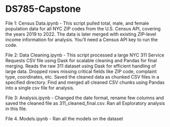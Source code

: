# DS785-Capstone

File 1: Census Data.ipynb - This script pulled total, male, and female population data for all NYC ZIP codes from the U.S. Census API, covering the years 2019 to 2022. The data is later merged with existing ZIP-level income information for analysis. You’ll need a Census API key to run the code. 

File 2: Data Cleaning.ipynb - This script processed a large NYC 311 Service Requests CSV file using Dask for scalable cleaning and Pandas for final merging. Reads the raw 311 dataset using Dask for efficient handling of large data. Dropped rows missing critical fields like ZIP code, complaint type, coordinates, etc. Saved the cleaned data as chunked CSV files in a specified directory. Find and merged all cleaned CSV chunks using Pandas into a single csv file for analysis.

File 3: Analysis.ipynb - Changed the date format, rename few columns and saved the cleaned file as 311_cleaned_final.csv. Ran all Exploratory analysis in this file.

File 4. Models.ipynb - Ran all the models on the dataset
